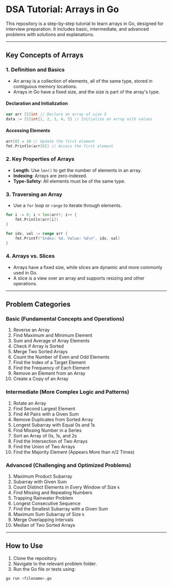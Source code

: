 
# DSA Tutorial: Arrays in Go

This repository is a step-by-step tutorial to learn arrays in Go, designed for interview preparation. It includes basic, intermediate, and advanced problems with solutions and explanations.

---

## Key Concepts of Arrays

### 1. **Definition and Basics**
- An array is a collection of elements, all of the same type, stored in contiguous memory locations.
- Arrays in Go have a fixed size, and the size is part of the array's type.

#### Declaration and Initialization
```go
var arr [5]int // Declare an array of size 5
data := [5]int{1, 2, 3, 4, 5} // Initialize an array with values
```

#### Accessing Elements
```go
arr[0] = 10 // Update the first element
fmt.Println(arr[0]) // Access the first element
```

### 2. **Key Properties of Arrays**
- **Length**: Use `len()` to get the number of elements in an array.
- **Indexing**: Arrays are zero-indexed.
- **Type-Safety**: All elements must be of the same type.

### 3. **Traversing an Array**
- Use a `for` loop or `range` to iterate through elements.
```go
for i := 0; i < len(arr); i++ {
    fmt.Println(arr[i])
}

for idx, val := range arr {
    fmt.Printf("Index: %d, Value: %d\n", idx, val)
}
```

### 4. **Arrays vs. Slices**
- Arrays have a fixed size, while slices are dynamic and more commonly used in Go.
- A slice is a view over an array and supports resizing and other operations.

---

## Problem Categories

### Basic (Fundamental Concepts and Operations)
1. Reverse an Array
2. Find Maximum and Minimum Element
3. Sum and Average of Array Elements
4. Check if Array is Sorted
5. Merge Two Sorted Arrays
6. Count the Number of Even and Odd Elements
7. Find the Index of a Target Element
8. Find the Frequency of Each Element
9. Remove an Element from an Array
10. Create a Copy of an Array

### Intermediate (More Complex Logic and Patterns)
1. Rotate an Array
2. Find Second Largest Element
3. Find All Pairs with a Given Sum
4. Remove Duplicates from Sorted Array
5. Longest Subarray with Equal 0s and 1s
6. Find Missing Number in a Series
7. Sort an Array of 0s, 1s, and 2s
8. Find the Intersection of Two Arrays
9. Find the Union of Two Arrays
10. Find the Majority Element (Appears More than n/2 Times)

### Advanced (Challenging and Optimized Problems)
1. Maximum Product Subarray
2. Subarray with Given Sum
3. Count Distinct Elements in Every Window of Size `k`
4. Find Missing and Repeating Numbers
5. Trapping Rainwater Problem
6. Longest Consecutive Sequence
7. Find the Smallest Subarray with a Given Sum
8. Maximum Sum Subarray of Size `k`
9. Merge Overlapping Intervals
10. Median of Two Sorted Arrays

---

## How to Use

1. Clone the repository.
2. Navigate to the relevant problem folder.
3. Run the Go file or tests using:
```bash
go run <filename>.go
```